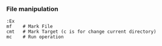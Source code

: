 ---
---

### File manipulation
```shell
:Ex
mf    # Mark File
cmt   # Mark Target (c is for change current directory)
mc    # Run operation
```

